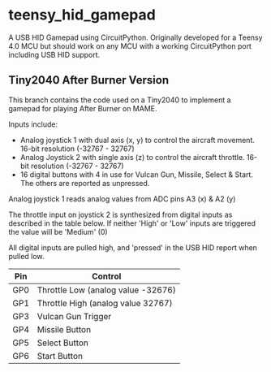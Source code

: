 # teensy_hid_gamepad

A USB HID Gamepad using CircuitPython.
Originally developed for a Teensy 4.0 MCU but should work on any MCU with a working CircuitPython port including USB HID support.

## Tiny2040 After Burner Version

This branch contains the code used on a Tiny2040 to implement a gamepad for playing After Burner on MAME.

Inputs include:

* Analog joystick 1 with dual axis (x, y) to control the aircraft movement. 16-bit resolution (-32767 - 32767)
* Analog Joystick 2 with single axis (z) to control the aircraft throttle. 16-bit resolution (-32767 - 32767)
* 16 digital buttons with 4 in use for Vulcan Gun, Missile, Select & Start. The others are reported as unpressed.

Analog joystick 1 reads analog values from ADC pins A3 (x) & A2 (y)

The throttle input on joystick 2 is synthesized from digital inputs as described in the table below. If neither 'High' or 'Low' inputs are triggered the value will be 'Medium' (0)

All digital inputs are pulled high, and 'pressed' in the USB HID report when pulled low.

| Pin | Control |
|-|-|
| GP0 | Throttle Low (analog value -32676) |
| GP1 | Throttle High (analog value 32767) |
| GP3 | Vulcan Gun Trigger |
| GP4 | Missile Button |
| GP5 | Select Button |
| GP6 | Start Button |
